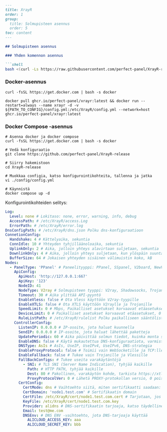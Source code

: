 ```markdown
---
title: XrayR
order: 1
group: 
  title: Solmupisteen asennus
  order: 5
toc: content
---

## Solmupisteen asennus

### Yhden komennon asennus

```shell
bash <(curl -Ls https://raw.githubusercontent.com/perfect-panel/XrayR-release/master/install.sh)
```

### Docker-asennus

```
curl -fsSL https://get.docker.com | bash -s docker

docker pull ghcr.io/perfect-panel/xrayr:latest && docker run --restart=always --name xrayr -d -v ${PATH_TO_CONFIG}/config.yml:/etc/XrayR/config.yml --network=host ghcr.io/perfect-panel/xrayr:latest
```

### Docker Compose -asennus

```
# Asenna docker ja docker compose
curl -fsSL https://get.docker.com | bash -s docker

# Vedä konfiguraatio
git clone https://github.com/perfect-panel/XrayR-release

# Siirry hakemistoon
cd XrayR-release

# Muokkaa configia, katso konfigurointikohteita, tallenna ja jatka
vi ./config/config.yml

# Käynnistä
docker compose up -d
```

Konfigurointikohteiden selitys:

```yaml
Log:
  Level: none # Lokitaso: none, error, warning, info, debug
  AccessPath: # /etc/XrayR/access.Log
  ErrorPath: # /etc/XrayR/error.log
DnsConfigPath: # /etc/XrayR/dns.json Polku dns-konfiguraatioon
ConnetionConfig:
  Handshake: 4 # Kättelyaika, sekuntia
  ConnIdle: 10 # Yhteyden tyhjilläänoloaika, sekuntia
  UplinkOnly: 2 # Aika, jolloin yhteys alavirtaan suljetaan, sekuntia
  DownlinkOnly: 4 # Aika, jolloin yhteys suljetaan, kun ylöspäin suuntautunut yhteys on suljettu, sekuntia
  BufferSize: 64 # Jokaisen yhteyden sisäinen välimuistin koko, kB
Nodes:
  - PanelType: 'PPanel' # Paneelityyppi: PPanel, SSpanel, V2board, NewV2board, PMpanel, Proxypanel, V2RaySocks
    ApiConfig:
      ApiHost: 'http://127.0.0.1:667'
      ApiKey: '123'
      NodeID: 41
      NodeType: V2ray # Solmupisteen tyyppi: V2ray, Shadowsocks, Trojan
      Timeout: 30 # Aika ylittää API-pyyntö
      EnableVless: false # Ota Vless käyttöön V2ray-tyypille
      EnableXTLS: false # Ota XTLS käyttöön V2raylle ja Trojanille
      SpeedLimit: 0 # Mbps, Paikalliset asetukset korvaavat etäasetukset, 0 tarkoittaa pois päältä
      DeviceLimit: 0 # Paikalliset asetukset korvaavat etäasetukset, 0 tarkoittaa pois päältä
      RuleListPath: # /etc/XrayR/rulelist Polku paikalliseen sääntölistatiedostoon
    ControllerConfig:
      ListenIP: 0.0.0.0 # IP-osoite, jota haluat kuunnella
      SendIP: 0.0.0.0 # IP-osoite, jota haluat lähettää paketteja
      UpdatePeriodic: 60 # Aika päivittää solmun tiedot, kuinka monta sekuntia.
      EnableDNS: false # Käytä mukautettua DNS-konfiguraatiota, varmista, että olet määrittänyt dns.json-tiedoston oikein
      DNSType: AsIs # AsIs, UseIP, UseIPv4, UseIPv6, DNS-strategia
      EnableProxyProtocol: false # Toimii vain WebSocketille ja TCP:lle
      EnableFallback: false # Tukee vain Trojanille ja Vlessille
      FallBackConfigs: # Tukee useita varakäytäntöjä
        - SNI: # TLS SNI (Server Name Indication), tyhjää kaikille
          Path: # HTTP PATH, tyhjää kaikille
          Dest: 80 # Pakollinen, varakäytön kohde, tarkista https://xtls.github.io/config/fallback/ lisätietoja varten.
          ProxyProtocolVer: 0 # Lähetä PROXY-protokollan versio, 0 poistaa käytöstä
      CertConfig:
        CertMode: dns # Vaihtoehto siitä, miten sertifikaatti saadaan: none, file, http, dns. Valitse "none", jolloin tls-konfiguraatio poistuu käytöstä.
        CertDomain: 'node1.test.com' # Sertifikaatin domain
        CertFile: /etc/XrayR/cert/node1.test.com.cert # Tarjotaan, jos CertMode on file
        KeyFile: /etc/XrayR/cert/node1.test.com.key
        Provider: alidns # DNS-sertifikaatin tarjoaja, katso täydellinen tukiluettelo täältä: https://go-acme.github.io/lego/dns/
        Email: test@me.com
        DNSEnv: # DNS ENV -vaihtoehto, jota DNS-tarjoaja käyttää
          ALICLOUD_ACCESS_KEY: aaa
          ALICLOUD_SECRET_KEY: bbb
```


